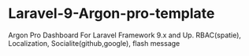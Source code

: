 # Laravel-9-Argon-pro-template
Argon Pro Dashboard For Laravel Framework 9.x and Up. RBAC(spatie), Localization, Socialite(github,google), flash message 
